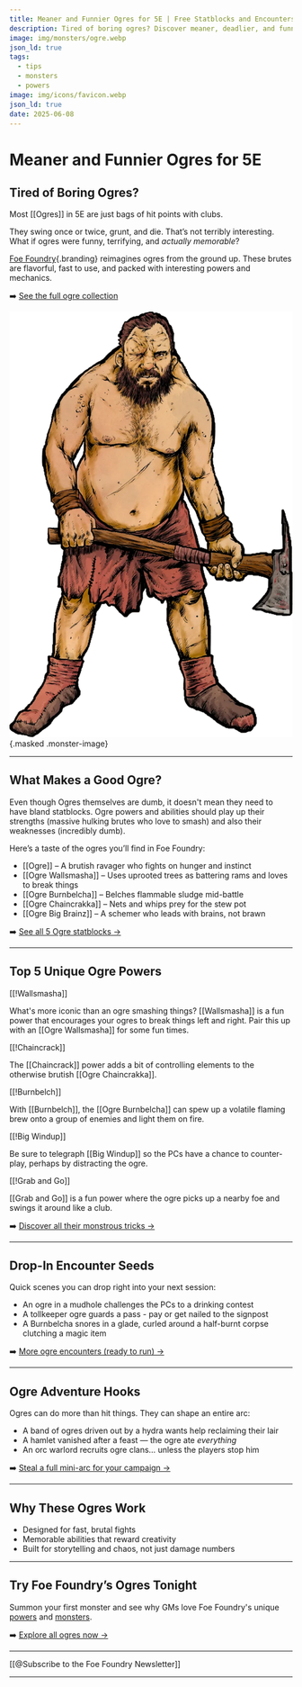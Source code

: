 ```yaml
---
title: Meaner and Funnier Ogres for 5E | Free Statblocks and Encounters
description: Tired of boring ogres? Discover meaner, deadlier, and funnier ogres with handcrafted 5E statblocks, encounter seeds, and adventure hooks. Only from Foe Foundry.
image: img/monsters/ogre.webp
json_ld: true
tags:
  - tips
  - monsters
  - powers
image: img/icons/favicon.webp
json_ld: true
date: 2025-06-08
---
```


# Meaner and Funnier Ogres for 5E

## Tired of Boring Ogres?

Most [[Ogres]] in 5E are just bags of hit points with clubs.  

They swing once or twice, grunt, and die. That’s not terribly interesting. What if ogres were funny, terrifying, and *actually memorable*?

[Foe Foundry](./index.md){.branding} reimagines ogres from the ground up. These brutes are flavorful, fast to use, and packed with interesting powers and mechanics.

➡️ [See the full ogre collection](../monsters/ogre.md)

![5E Ogre monster illustration — hulking brute wielding a massive club](../img/monsters/ogre.webp){.masked .monster-image}

---

## What Makes a Good Ogre?

Even though Ogres themselves are dumb, it doesn't mean they need to have bland statblocks. Ogre powers and abilities should play up their strengths (massive hulking brutes who love to smash) and also their weaknesses (incredibly dumb).  

Here’s a taste of the ogres you’ll find in Foe Foundry:

- [[Ogre]] – A brutish ravager who fights on hunger and instinct
- [[Ogre Wallsmasha]] – Uses uprooted trees as battering rams and loves to break things
- [[Ogre Burnbelcha]] – Belches flammable sludge mid-battle
- [[Ogre Chaincrakka]] – Nets and whips prey for the stew pot
- [[Ogre Big Brainz]] – A schemer who leads with brains, not brawn

➡️ [See all 5 Ogre statblocks →](../monsters/ogre.md#ogre-statblocks)

---

## Top 5 Unique Ogre Powers

[[!Wallsmasha]]

What's more iconic than an ogre smashing things? [[Wallsmasha]] is a fun power that encourages your ogres to break things left and right. Pair this up with an [[Ogre Wallsmasha]] for some fun times.

[[!Chaincrack]]

The [[Chaincrack]] power adds a bit of controlling elements to the otherwise brutish [[Ogre Chaincrakka]].

[[!Burnbelch]]

With [[Burnbelch]], the [[Ogre Burnbelcha]] can spew up a volatile flaming brew onto a group of enemies and light them on fire.

[[!Big Windup]]

Be sure to telegraph [[Big Windup]] so the PCs have a chance to counter-play, perhaps by distracting the ogre.

[[!Grab and Go]]

[[Grab and Go]] is a fun power where the ogre picks up a nearby foe and swings it around like a club.

➡️ [Discover all their monstrous tricks →](../monsters/ogre.md)

---

## Drop-In Encounter Seeds

Quick scenes you can drop right into your next session:

- An ogre in a mudhole challenges the PCs to a drinking contest
- A tollkeeper ogre guards a pass - pay or get nailed to the signpost
- A Burnbelcha snores in a glade, curled around a half-burnt corpse clutching a magic item

➡️ [More ogre encounters (ready to run) →](../monsters/ogre.md#ogre-encounter-ideas)

---

## Ogre Adventure Hooks

Ogres can do more than hit things. They can shape an entire arc:

- A band of ogres driven out by a hydra wants help reclaiming their lair
- A hamlet vanished after a feast — the ogre ate *everything*
- An orc warlord recruits ogre clans… unless the players stop him

➡️ [Steal a full mini-arc for your campaign →](../monsters/ogre.md#ogre-adventure-ideas)

---

## Why These Ogres Work

- Designed for fast, brutal fights
- Memorable abilities that reward creativity
- Built for storytelling and chaos, not just damage numbers

---

## Try Foe Foundry’s Ogres Tonight

Summon your first monster and see why GMs love Foe Foundry's unique [powers](../powers/all.md) and [monsters](../monsters/index.md).

➡️ [Explore all ogres now →](../monsters/ogre.md)

---

[[@Subscribe to the Foe Foundry Newsletter]]

---